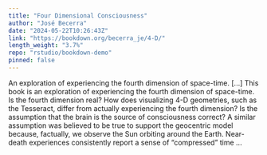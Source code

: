 ```yaml
---
title: "Four Dimensional Consciousness"
author: "José Becerra"
date: "2024-05-22T10:26:43Z"
link: "https://bookdown.org/becerra_je/4-D/"
length_weight: "3.7%"
repo: "rstudio/bookdown-demo"
pinned: false
---
```


An exploration of experiencing the fourth dimension of space-time. [...] This book is an exploration of experiencing the fourth dimension of space-time. Is the fourth dimension real? How does visualizing 4-D geometries, such as the Tesseract, differ from actually experiencing the fourth dimension? Is the assumption that the brain is the source of consciousness correct? A similar assumption was believed to be true to support the geocentric model because, factually, we observe the Sun orbiting around the Earth. Near-death experiences consistently report a sense of “compressed” time ...

